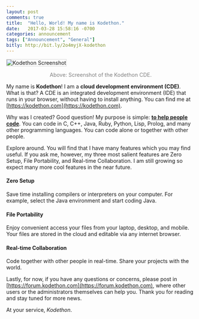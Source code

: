 ```yaml
---
layout: post
comments: true
title:  "Hello, World! My name is Kodethon."
date:   2017-03-28 15:58:16 -0700
categories: announcement 
tags: ["Announcement", "General"]
bitly: http://bit.ly/2o4myjX-kodethon
---
```


<img class="img-fluid" src="{{site.url}}{{site.baseurl}}/images/kodethon_screenshot.png" alt='Kodethon Screenshot' style="border: 1px solid lightgray"/>

<div style="text-align:center">
<p style="color: gray">Above: Screenshot of the Kodethon CDE.</p>
</div>

My name is <b>Kodethon</b>!  I am a <b>cloud development environment
(CDE)</b>.  What is that?  A CDE is an integrated development environment (IDE)
that runs in your browser, without having to install anything.  You can find me
at [https://kodethon.com](https://kodethon.com).

Why was I created?  Good question! My purpose is simple: <b><u>to help people
code</u></b>.  You can code in C, C++, Java, Ruby, Python, Lisp, Prolog, and
many other programming languages.  You can code alone or together with other
people.

Explore around. You will find that I have many features which you may find
useful.  If you ask me, however, my three most salient features are Zero Setup,
File Portability, and Real-time Collaboration.  I am still growing so expect many
more cool features in the near future. 

<div class="card-group">
  <div class="card">
    <div class="card-block">
      <h4 class="card-title">Zero Setup</h4>
			<p class="card-text">Save time installing compilers or interpreters on
your computer.  For example, select the Java
environment and start coding Java.</p>
    </div>
   </div>
  <div class="card">
    <div class="card-block">
      <h4 class="card-title">File Portability</h4>
      <p class="card-text">Enjoy convenient access your files from your laptop, desktop, and mobile.  Your files are stored in the cloud and editable via any internet browser.</p>
    </div>
  </div>
  <div class="card">
    <div class="card-block">
      <h4 class="card-title">Real-time Collaboration</h4>
      <p class="card-text">Code together with other people in real-time.  Share your projects with the world.</p>
    </div>
  </div>
</div>

Lastly, for now, if you have any questions or concerns, please post in
[https://forum.kodethon.com](https://forum.kodethon.com), where other users or
the administrators themselves can help you.  Thank you for reading and stay tuned for more news. 

At your service, <em>Kodethon</em>.
